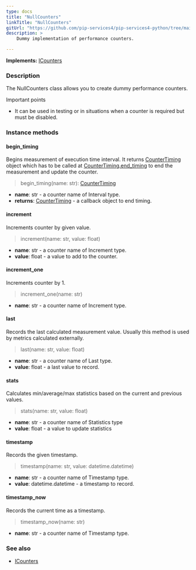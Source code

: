 ```yaml
---
type: docs
title: "NullCounters"
linkTitle: "NullCounters"
gitUrl: "https://github.com/pip-services4/pip-services4-python/tree/main/pip-services4-observability-python"
description: >
    Dummy implementation of performance counters.

---
```


**Implements:** [ICounters](../icounters)

### Description

The NullCounters class allows you to create dummy performance counters.

Important points

- It can be used in testing or in situations when a counter is required but must be disabled.

### Instance methods

#### begin_timing
Begins measurement of execution time interval.
It returns [CounterTiming](../counter_timing) object which has to be called at
[CounterTiming.end_timing](../counter_timing/#end_timing) to end the measurement and update the counter.

> begin_timing(name: str): [CounterTiming](../counter_timing)

- **name**: str - a counter name of Interval type.
- **returns**: [CounterTiming](../counter_timing) - a callback object to end timing.


#### increment
Increments counter by given value.

>  increment(name: str, value: float)

- **name**: str - a counter name of Increment type.
- **value**: float - a value to add to the counter.

#### increment_one
Increments counter by 1.

> increment_one(name: str)

- **name**: str - a counter name of Increment type.


#### last
Records the last calculated measurement value.
Usually this method is used by metrics calculated externally.

> last(name: str, value: float)

- **name**: str - a counter name of Last type.
- **value**: float - a last value to record.


#### stats
Calculates min/average/max statistics based on the current and previous values.

> stats(name: str, value: float)

- **name**: str - a counter name of Statistics type
- **value**: float - a value to update statistics


#### timestamp
Records the given timestamp.

> timestamp(name: str, value: datetime.datetime)

- **name**: str - a counter name of Timestamp type.
- **value**: datetime.datetime - a timestamp to record.


#### timestamp_now
Records the current time as a timestamp.

> timestamp_now(name: str)

- **name**: str - a counter name of Timestamp type.

### See also 

- [ICounters](../icounters)
